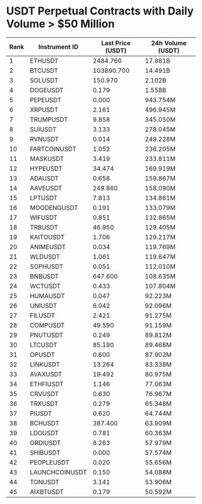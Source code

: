 # USDT Perpetual Contracts with Daily Volume > $50 Million

| Rank | Instrument ID | Last Price (USDT) | 24h Volume (USDT) |
|------|---------------|-------------------|-------------------|
| 1 | ETHUSDT | 2484.760 | 17.881B |
| 2 | BTCUSDT | 103890.700 | 14.491B |
| 3 | SOLUSDT | 150.970 | 2.102B |
| 4 | DOGEUSDT | 0.179 | 1.558B |
| 5 | PEPEUSDT | 0.000 | 943.754M |
| 6 | XRPUSDT | 2.161 | 496.945M |
| 7 | TRUMPUSDT | 9.858 | 345.050M |
| 8 | SUIUSDT | 3.133 | 278.045M |
| 9 | RVNUSDT | 0.014 | 249.228M |
| 10 | FARTCOINUSDT | 1.052 | 236.205M |
| 11 | MASKUSDT | 3.419 | 233.811M |
| 12 | HYPEUSDT | 34.474 | 169.919M |
| 13 | ADAUSDT | 0.658 | 159.867M |
| 14 | AAVEUSDT | 249.860 | 158.090M |
| 15 | LPTUSDT | 7.813 | 134.861M |
| 16 | MOODENGUSDT | 0.191 | 133.079M |
| 17 | WIFUSDT | 0.851 | 132.865M |
| 18 | TRBUSDT | 46.950 | 129.405M |
| 19 | KAITOUSDT | 1.706 | 129.217M |
| 20 | ANIMEUSDT | 0.034 | 119.769M |
| 21 | WLDUSDT | 1.061 | 119.647M |
| 22 | SOPHUSDT | 0.051 | 112.010M |
| 23 | BNBUSDT | 647.600 | 108.635M |
| 24 | WCTUSDT | 0.433 | 107.804M |
| 25 | HUMAUSDT | 0.047 | 92.223M |
| 26 | UNIUSDT | 6.042 | 92.096M |
| 27 | FILUSDT | 2.421 | 91.275M |
| 28 | COMPUSDT | 49.590 | 91.159M |
| 29 | PNUTUSDT | 0.249 | 89.812M |
| 30 | LTCUSDT | 85.190 | 89.468M |
| 31 | OPUSDT | 0.600 | 87.902M |
| 32 | LINKUSDT | 13.264 | 83.338M |
| 33 | AVAXUSDT | 19.492 | 80.975M |
| 34 | ETHFIUSDT | 1.146 | 77.063M |
| 35 | CRVUSDT | 0.630 | 76.967M |
| 36 | TRXUSDT | 0.279 | 65.348M |
| 37 | PIUSDT | 0.620 | 64.744M |
| 38 | BCHUSDT | 387.400 | 63.909M |
| 39 | LDOUSDT | 0.781 | 60.363M |
| 40 | ORDIUSDT | 8.263 | 57.979M |
| 41 | SHIBUSDT | 0.000 | 57.574M |
| 42 | PEOPLEUSDT | 0.020 | 55.656M |
| 43 | LAUNCHCOINUSDT | 0.150 | 54.088M |
| 44 | TONUSDT | 3.141 | 53.906M |
| 45 | AIXBTUSDT | 0.179 | 50.592M |
